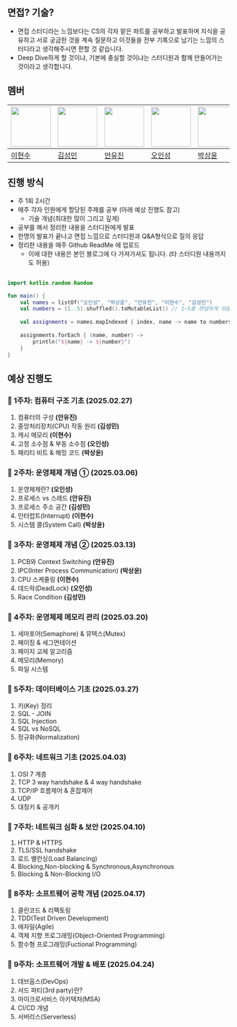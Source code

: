 ## 면접? 기술?
- 면접 스터디라는 느낌보다는 CS의 각자 맡은 파트를 공부하고 발표하며 지식을 공유하고 서로 궁금한 것을 계속 질문하고 이것들을 전부 기록으로 남기는 느낌의 스터디라고 생각해주시면 편할 것 같습니다.
- Deep Dive하게 할 것이냐, 기본에 충실할 것이냐는 스터디원과 함께 만들어가는 것이라고 생각합니다.

## 멤버
| <a href="https://github.com/hsl26"><img src="https://avatars.githubusercontent.com/u/100758335?v=4" width="90" height="90"></a> | <a href="https://github.com/kmseongmin"><img src="https://avatars.githubusercontent.com/u/102861243?v=4" width="90" height="90"></a> | <a href="https://github.com/prodksdb"><img src="https://avatars.githubusercontent.com/u/150729023?v=4" width="90" height="90"></a> | <a href="https://github.com/ois0886"><img src="https://avatars.githubusercontent.com/u/58154638?v=4" width="90" height="90"></a> | <a href="https://github.com/PSYUN"><img src="https://avatars.githubusercontent.com/u/133249953?v=4" width="90" height="90"></a> |
| ----- | ----- | ----- | ----- | ----- |
| [이현수](https://github.com/hsl26) | [김성민](https://github.com/kmseongmin) | [안유진](https://github.com/prodksdb) | [오인성](https://github.com/ois0886) | [박상윤](https://github.com/PSYUN) |

## 진행 방식
- 주 1회 2시간
- 매주 각자 인원에게 할당된 주제를 공부 (아래 예상 진행도 참고)
    - 기술 개념(최대한 많이 그리고 깊게)
- 공부를 해서 정리한 내용을 스터디원에게 발표
- 한명의 발표가 끝나고 면접 느낌으로 스터디원과 Q&A형식으로 질의 응답
- 정리한 내용을 매주 Github ReadMe 에 업로드
    - 이에 대한 내용은 본인 블로그에 다 가져가셔도 됩니다. (타 스터디원 내용까지도 허용)
 
## 
```kotlin
import kotlin.random.Random

fun main() {
    val names = listOf("오인성", "박상윤", "안유진", "이현수", "김성민")
    val numbers = (1..5).shuffled().toMutableList() // 1~5를 랜덤하게 섞음
    
    val assignments = names.mapIndexed { index, name -> name to numbers[index] } // 이름과 숫자를 매칭
    
    assignments.forEach { (name, number) ->
        println("${name} -> ${number}")
    }
}
```

## 예상 진행도
### **📌 1주차: 컴퓨터 구조 기초 (2025.02.27)**
1. 컴퓨터의 구성 **(안유진)**
2. 중앙처리장치(CPU) 작동 원리 **(김성민)**
3. 캐시 메모리 **(이현수)**
4. 고정 소수점 & 부동 소수점 **(오인성)**
5. 패리티 비트 & 해밍 코드 **(박상윤)**

### **📌 2주차: 운영체제 개념 ① (2025.03.06)**
1. 운영체제란? **(오인성)**
2. 프로세스 vs 스레드 **(안유진)**
3. 프로세스 주소 공간 **(김성민)**
4. 인터럽트(Interrupt) **(이현수)**
5. 시스템 콜(System Call) **(박상윤)**

### **📌 3주차: 운영체제 개념 ② (2025.03.13)**
1. PCB와 Context Switching **(안유진)**
2. IPC(Inter Process Communication) **(박상윤)**
3. CPU 스케줄링 **(이현수)**
4. 데드락(DeadLock) **(오인성)**
5. Race Condition **(김성민)**

### **📌 4주차: 운영체제 메모리 관리 (2025.03.20)**
1. 세마포어(Semaphore) & 뮤텍스(Mutex)
2. 페이징 & 세그먼테이션
3. 페이지 교체 알고리즘
4. 메모리(Memory)
5. 파일 시스템

### **📌 5주차: 데이터베이스 기초 (2025.03.27)**

1. 키(Key) 정리
2. SQL - JOIN
3. SQL Injection
4. SQL vs NoSQL
5. 정규화(Normalization)

### **📌 6주차: 네트워크 기초 (2025.04.03)**
1. OSI 7 계층
2. TCP 3 way handshake & 4 way handshake
3. TCP/IP 흐름제어 & 혼잡제어
4. UDP
5. 대칭키 & 공개키

### **📌 7주차: 네트워크 심화 & 보안 (2025.04.10)**
1. HTTP & HTTPS
2. TLS/SSL handshake
3. 로드 밸런싱(Load Balancing)
4. Blocking,Non-blocking & Synchronous,Asynchronous
5. Blocking & Non-Blocking I/O

### **📌 8주차: 소프트웨어 공학 개념 (2025.04.17)**
1. 클린코드 & 리팩토링
2. TDD(Test Driven Development)
3. 애자일(Agile)
4. 객체 지향 프로그래밍(Object-Oriented Programming)
5. 함수형 프로그래밍(Fuctional Programming)

### **📌 9주차: 소프트웨어 개발 & 배포 (2025.04.24)**
1. 데브옵스(DevOps)
2. 서드 파티(3rd party)란?
3. 마이크로서비스 아키텍처(MSA)
4. CI/CD 개념
5. 서버리스(Serverless)
